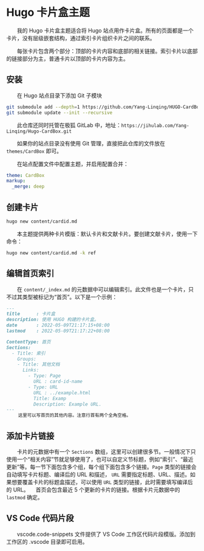 # Hugo 卡片盒主题

　　我的 Hugo 卡片盒主题适合将 Hugo 站点用作卡片盒。所有的页面都是一个卡片，没有层级嵌套结构，通过索引卡片组织卡片之间的联系。

　　每张卡片包含两个部分：顶部的卡片内容和底部的相关链接。索引卡片以底部的链接部分为主，普通卡片以顶部的卡片内容为主。

## 安装
　　在 Hugo 站点目录下添加 Git 子模块

```bash
git submodule add --depth=1 https://github.com/Yang-Linqing/HUGO-CardBox.git themes/CardBox
git submodule update --init --recursive
```

　　此仓库还同时托管在极狐 GitLab 中，地址：`https://jihulab.com/Yang-Linqing/Hugo-CardBox.git`

　　如果你的站点目录没有使用 Git 管理，直接把此仓库的文件放在 `themes/CardBox` 即可。

　　在站点配置文件中配置主题，并启用配置合并：
```yaml
theme: CardBox
markup:
  _merge: deep
```

## 创建卡片
```bash
hugo new content/cardid.md
```

　　本主题提供两种卡片模版：默认卡片和文献卡片。要创建文献卡片，使用一下命令：

```bash
hugo new content/cardid.md -k ref
```

## 编辑首页索引
　　在 `content/_index.md` 的元数据中可以编辑索引。此文件也是一个卡片，只不过其类型被标记为“首页”。以下是一个示例：

```markdown
---
title      : 卡片盒
description: 使用 HUGO 构建的卡片盒。
date       : 2022-05-09T21:17:15+08:00
lastmod    : 2022-05-09T21:17:22+08:00

ContentType: 首页
Sections:
  - Title: 索引
    Groups:
    - Title: 其他文档
      Links:
        - Type: Page
          URL : card-id-name
        - Type: URL
          URL : ../example.html
          Title: Examp
          Description: Example URL.
---
 　　这里可以写首页的其他内容。注意行首有两个全角空格。
```

## 添加卡片链接
　　卡片的元数据中有一个 `Sections` 数组，这里可以创建很多节。一般情况下只使用一个“相关内容”节就足够使用了，也可以自定义节标题，例如“索引”、“最近更新”等。每一节下面包含多个组，每个组下面包含多个链接。`Page` 类型的链接会自动填写卡片标题、编译后的 URL 和描述， `URL` 需要指定标题、URL、描述。如果想要覆盖卡片的标题盒描述，可以使用 `URL` 类型的链接，此时需要填写编译后的 URL。
 　首页会包含最近 5 个更新的卡片的链接。根据卡片元数据中的 `lastmod` 确定。

## VS Code 代码片段
　　vscode.code-snippets 文件提供了 VS Code 工作区代码片段模版。添加到工作区的 .vscode 目录即可启用。